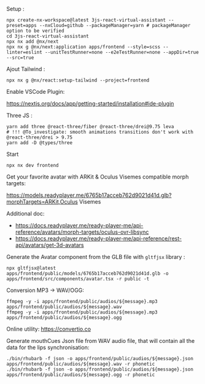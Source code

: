 Setup :

```shell
npx create-nx-workspace@latest 3js-react-virtual-assistant --preset=apps --nxCloud=github --packageManager=yarn # packageManager option to be verified
cd 3js-react-virtual-assistant
npx nx add @nx/next
npx nx g @nx/next:application apps/frontend --style=scss --linter=eslint --unitTestRunner=none --e2eTestRunner=none --appDir=true --src=true
```

Ajout Tailwind :

```shell
npx nx g @nx/react:setup-tailwind --project=frontend
```

Enable VSCode Plugin:

https://nextjs.org/docs/app/getting-started/installation#ide-plugin

Three JS :

```shell
yarn add three @react-three/fiber @react-three/drei@9.75 leva
# !!! @To_investigate: smooth animations transitions don't work with @react-three/drei > 9.75
yarn add -D @types/three
```

Start

```shell
npx nx dev frontend
```

Get your favorite avatar with ARKit & Oculus Visemes compatible morph targets:

https://models.readyplayer.me/6765b17acceb762d9021d41d.glb?morphTargets=ARKit,Oculus Visemes

Additional doc:

- https://docs.readyplayer.me/ready-player-me/api-reference/avatars/morph-targets/oculus-ovr-libsync
- https://docs.readyplayer.me/ready-player-me/api-reference/rest-api/avatars/get-3d-avatars

Generate the Avatar component from the GLB file with `gltfjsx` library :

```shell
npx gltfjsx@latest apps/frontend/public/models/6765b17acceb762d9021d41d.glb -o apps/frontend/src/components/avatar.tsx -r public -t
```

Conversion MP3 -> WAV/OGG:

```shell
ffmpeg -y -i apps/frontend/public/audios/${message}.mp3 apps/frontend/public/audios/${message}.wav
ffmpeg -y -i apps/frontend/public/audios/${message}.mp3 apps/frontend/public/audios/${message}.ogg
```

Online utility: https://convertio.co

Generate mouthCues Json file from WAV audio file, that will contain all the data for the lips synchronisation:

```shell
./bin/rhubarb -f json -o apps/frontend/public/audios/${message}.json apps/frontend/public/audios/${message}.wav -r phonetic
./bin/rhubarb -f json -o apps/frontend/public/audios/${message}.json apps/frontend/public/audios/${message}.ogg -r phonetic
```
